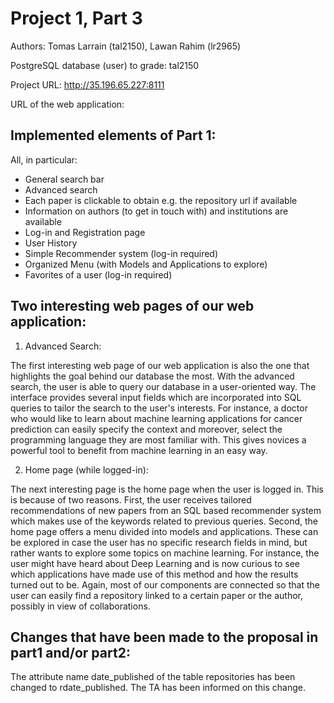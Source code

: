 # Project 1, Part 3

Authors: Tomas Larrain (tal2150), Lawan Rahim (lr2965)

PostgreSQL database (user) to grade: tal2150

Project URL: http://35.196.65.227:8111

URL of the web application: 

## Implemented elements of Part 1:

All, in particular:

- General search bar 
- Advanced search
- Each paper is clickable to obtain e.g. the repository url if available
- Information on authors (to get in touch with) and institutions are available 
- Log-in and Registration page
- User History
- Simple Recommender system (log-in required)
- Organized Menu (with Models and Applications to explore)
- Favorites of a user (log-in required)

## Two interesting web pages of our web application: 

1. Advanced Search: 

The first interesting web page of our web application is also the one that highlights the goal behind our 
database the most. With the advanced search, the user is able to query our database in a user-oriented way. 
The interface provides several input fields which are incorporated into SQL queries to tailor the search to the user's interests. For instance, a doctor who would like to learn about machine learning applications for cancer prediction can easily specify the context and moreover, select the programming language they are most familiar with. This gives novices a powerful tool to benefit from machine learning in an easy way. 

2. Home page (while logged-in):

The next interesting page is the home page when the user is logged in. This is because of two reasons. First, the
user receives tailored recommendations of new papers from an SQL based recommender system which makes use of the keywords related to previous queries. Second, the home page offers a menu divided into models and applications. These can be explored in case the user has no specific research fields in mind, but rather wants to explore some topics on machine learning. For instance, the user might have heard about Deep Learning and is now curious to see which applications have made use of this method and how the results turned out to be. Again, most of our components are connected so that the user can easily find a repository linked to a certain paper or the author, possibly in view of collaborations. 


## Changes that have been made to the proposal in part1 and/or part2:

The attribute name date_published of the table repositories has been changed to rdate_published. The TA has been informed on this change. 


